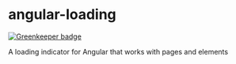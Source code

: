 angular-loading
===============

[![Greenkeeper badge](https://badges.greenkeeper.io/bendrucker/angular-loading.svg)](https://greenkeeper.io/)

A loading indicator for Angular that works with pages and elements
